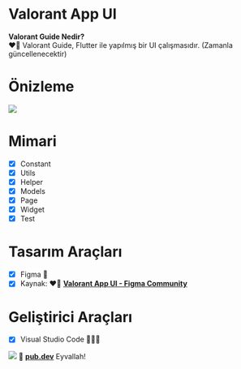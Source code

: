 # Valorant App UI

<b>Valorant Guide Nedir?</b>
<br>
❤️‍🔥 Valorant Guide, Flutter ile yapılmış bir UI çalışmasıdır.
(Zamanla güncellenecektir)


# Önizleme
![](https://www.hizliresim.com/loakxid)


# Mimari

- [x] Constant
- [x] Utils
- [x] Helper
- [x] Models
- [x] Page
- [x] Widget
- [x] Test

# Tasarım Araçları

- [x] Figma 🎨
- [x] Kaynak: ❤️‍🔥 <a href="https://www.figma.com/file/rNKHNvlyvGvECX3ekiVVXW/Valorant---Game-Guide-App-(Community)?node-id=267%3A285" target="_blank"><b>Valorant App UI - Figma Community</b>
</a>




# Geliştirici Araçları

- [x] Visual Studio Code 👨🏼‍💻

<img src="https://media0.giphy.com/media/fvfRNXU8gkH0sLvDzQ/giphy.gif?cid=6c09b9523b4db55d503152e134a0595896b0fabf39e55631&rid=giphy.gif&ct=g" />
💙 <a href="https://pub.dev/" target="_blank"><b>pub.dev</b></a> Eyvallah!
